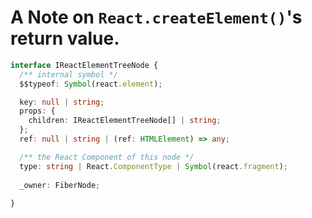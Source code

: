 # A Note on `React.createElement()`'s return value.

```typescript
interface IReactElementTreeNode {
  /** internal symbol */
  $$typeof: Symbol(react.element);

  key: null | string;
  props: { 
    children: IReactElementTreeNode[] | string;
  };
  ref: null | string | (ref: HTMLElement) => any;

  /** the React Component of this node */
  type: string | React.ComponentType | Symbol(react.fragment);
  
  _owner: FiberNode;
  
}
```

